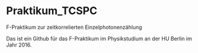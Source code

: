 # Praktikum_TCSPC
F-Praktikum zur zeitkorrelierten Einzelphotonenzählung

Das ist ein Github für das F-Praktikum im Physikstudium an der HU Berlin im Jahr 2016.
